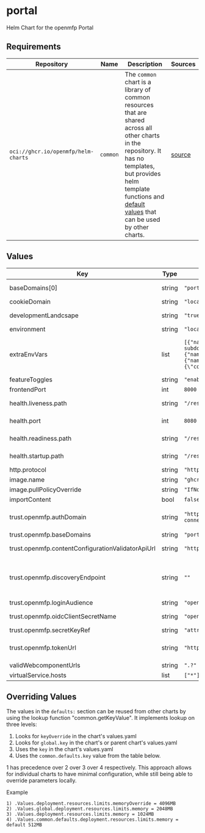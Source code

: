 # portal

Helm Chart for the openmfp Portal

## Requirements

| Repository | Name | Description | Sources |
|------------|------|-------------|---------|
| `oci://ghcr.io/openmfp/helm-charts` | `common` | The `common` chart is a library of common resources that are shared across all other charts in the repository. It has no templates, but provides helm template functions and [default values](https://github.com/openmfp/helm-charts/blob/main/charts/common/values.yaml) that can be used by other charts. |[source](https://github.com/openmfp/helm-charts/tree/main/charts/common)|
## Values
| Key | Type | Default | Description |
|-----|------|---------|-------------|
| baseDomains[0] | string | `"portal.dev.local"` | base domains for VirtualService |
| cookieDomain | string | `"localhost"` | cookie domain |
| developmentLandcsape | string | `"true"` | development landscape toggle |
| environment | string | `"local"` | environment |
| extraEnvVars | list | `[{"name":"OPENMFP_PORTAL_CONTEXT_CRD_GATEWAY_API_URL","value":"https://${org-subdomain}portal.dev.local:8443/api/kubernetes-graphql-gateway/root:orgs:${org-name}/graphql"},{"name":"OPENMFP_PORTAL_CONTEXT_IAM_SERVICE_API_URL","value":"https://portal.dev.local:8443/iam/query"},{"name":"OPENMFP_PORTAL_CONTEXT_IAM_ENTITY_CONFIG","value":"{\"account\":{\"contextProperty\":\"entityId\"}}"}]` | A way to provide additional experimental environment variables |
| featureToggles | string | `"enableSessionAutoRefresh=true"` |  |
| frontendPort | int | `8000` | frontend port |
| health.liveness.path | string | `"/rest/health"` | path used for the liveness probe |
| health.port | int | `8080` | health port to be used by probes |
| health.readiness.path | string | `"/rest/health"` | path used for the readiness probe |
| health.startup.path | string | `"/rest/health"` | path used for the startup probe |
| http.protocol | string | `"http"` | protocol |
| image.name | string | `"ghcr.io/openmfp/portal"` |  |
| image.pullPolicyOverride | string | `"IfNotPresent"` |  |
| importContent | bool | `false` | import content toggle |
| trust.openmfp.authDomain | string | `"https://{{ .Values.baseDomain }}:{{ .Values.port }}/keycloak/realms/openmfp/protocol/openid-connect/auth"` | auth domain (if discoveryEndpoint is not specified) |
| trust.openmfp.baseDomains | string | `"portal.dev.local"` | base domains |
| trust.openmfp.contentConfigurationValidatorApiUrl | string | `"http://extension-manager-operator-server.openmfp-system.svc.cluster.local:8088/validate"` | ContentConfiguration validator api url |
| trust.openmfp.discoveryEndpoint | string | `""` | discovery endpoint. If specified (different than ""), authDomain and tokenUrl are not required |
| trust.openmfp.loginAudience | string | `"openmfp"` | login audience |
| trust.openmfp.oidcClientSecretName | string | `"openmfp-client"` | oidc client secret name |
| trust.openmfp.secretKeyRef | string | `"attribute.client_secret"` | secret key reference |
| trust.openmfp.tokenUrl | string | `"http://keycloak/keycloak/realms/openmfp/protocol/openid-connect/token"` | token url (if discoveryEndpoint is not specified) |
| validWebcomponentUrls | string | `".?"` |  |
| virtualService.hosts | list | `["*"]` | virtual service hosts |

## Overriding Values

The values in the `defaults:` section can be reused from other charts by using the lookup function "common.getKeyValue". It implements lookup on three levels:

1. Looks for `keyOverride` in the chart's values.yaml
2. Looks for `global.key` in the chart's or parent chart's values.yaml
3. Uses the `key` in the chart's values.yaml
4. Uses the `common.defaults.key` value from the table below.

1 has precedence over 2 over 3 over 4 respectively. This approach allows for individual charts to have minimal configuration, while still being able to override parameters locally.

Example
```
1) .Values.deployment.resources.limits.memoryOverride = 4096MB
2) .Values.global.deployment.resources.limits.memory = 2048MB
3) .Values.deployment.resources.limits.memory = 1024MB
4) .Values.common.defaults.deployment.resources.limits.memory = default 512MB
```
